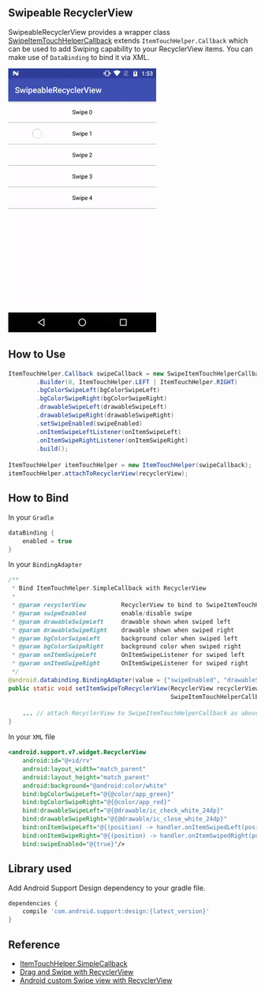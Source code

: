 ## Swipeable RecyclerView

SwipeableRecyclerView provides a wrapper class [SwipeItemTouchHelperCallback](./app/src/main/java/com/fueled/swipeablerecyclerview/SwipeItemTouchHelperCallback.java) extends `ItemTouchHelper.Callback` which can be used to add Swiping capability to your RecyclerView items. You can make use of `DataBinding` to bind it via XML.

<img src="./README_images/swipeable_recyclerview.gif" width="300" height="534"/>

## How to Use

```java
ItemTouchHelper.Callback swipeCallback = new SwipeItemTouchHelperCallback
        .Builder(0, ItemTouchHelper.LEFT | ItemTouchHelper.RIGHT)
        .bgColorSwipeLeft(bgColorSwipeLeft)
        .bgColorSwipeRight(bgColorSwipeRight)
        .drawableSwipeLeft(drawableSwipeLeft)
        .drawableSwipeRight(drawableSwipeRight)
        .setSwipeEnabled(swipeEnabled)
        .onItemSwipeLeftListener(onItemSwipeLeft)
        .onItemSwipeRightListener(onItemSwipeRight)
        .build();

ItemTouchHelper itemTouchHelper = new ItemTouchHelper(swipeCallback);
itemTouchHelper.attachToRecyclerView(recyclerView);
```

## How to Bind

In your `Gradle`

```groovy
dataBinding {
    enabled = true
}
```

In your `BindingAdapter`

```java
/**
 * Bind ItemTouchHelper.SimpleCallback with RecyclerView
 *
 * @param recyclerView      	RecyclerView to bind to SwipeItemTouchHelperCallback
 * @param swipeEnabled      	enable/disable swipe
 * @param drawableSwipeLeft     drawable shown when swiped left
 * @param drawableSwipeRight    drawable shown when swiped right
 * @param bgColorSwipeLeft  	background color when swiped left
 * @param bgColorSwipeRight 	background color when swiped right
 * @param onItemSwipeLeft   	OnItemSwipeListener for swiped left
 * @param onItemSwipeRight  	OnItemSwipeListener for swiped right
 */
@android.databinding.BindingAdapter(value = {"swipeEnabled", "drawableSwipeLeft", "drawableSwipeRight", "bgColorSwipeLeft", "bgColorSwipeRight", "onItemSwipeLeft", "onItemSwipeRight"}, requireAll = false)
public static void setItemSwipeToRecyclerView(RecyclerView recyclerView, boolean swipeEnabled, Drawable drawableSwipeLeft, Drawable drawableSwipeRight, int bgColorSwipeLeft, int bgColorSwipeRight,
                                              SwipeItemTouchHelperCallback.OnItemSwipeListener onItemSwipeLeft, SwipeItemTouchHelperCallback.OnItemSwipeListener onItemSwipeRight) {

    ... // attach RecyclerView to SwipeItemTouchHelperCallback as above
}
```

In your `XML` file

```xml
<android.support.v7.widget.RecyclerView
    android:id="@+id/rv"
    android:layout_width="match_parent"
    android:layout_height="match_parent"
    android:background="@android:color/white"
    bind:bgColorSwipeLeft="@{@color/app_green}"
    bind:bgColorSwipeRight="@{@color/app_red}"
    bind:drawableSwipeLeft="@{@drawable/ic_check_white_24dp}"
    bind:drawableSwipeRight="@{@drawable/ic_close_white_24dp}"
    bind:onItemSwipeLeft="@{(position) -> handler.onItemSwipedLeft(position)}"
    bind:onItemSwipeRight="@{(position) -> handler.onItemSwipedRight(position)}"
    bind:swipeEnabled="@{true}"/>
```

## Library used

Add Android Support Design dependency to your gradle file.

```groovy
dependencies {
    compile 'com.android.support:design:{latest_version}'
}
```

## Reference

- [ItemTouchHelper.SimpleCallback](https://developer.android.com/reference/android/support/v7/widget/helper/ItemTouchHelper.SimpleCallback.html)
- [Drag and Swipe with RecyclerView](https://medium.com/@ipaulpro/drag-and-swipe-with-recyclerview-b9456d2b1aaf)
- [Android custom Swipe view with RecyclerView](https://www.learn2crack.com/2016/02/custom-swipe-recyclerview.html)